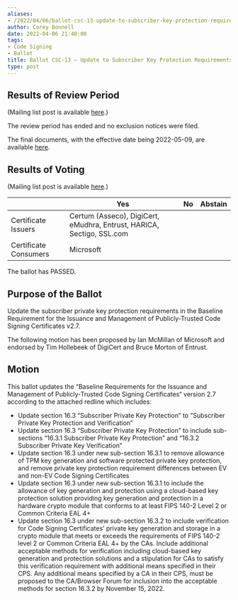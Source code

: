 ```yaml
---
aliases:
- /2022/04/06/ballot-csc-13-update-to-subscriber-key-protection-requirements/
author: Corey Bonnell
date: 2022-04-06 21:40:00
tags:
- Code Signing
- Ballot
title: Ballot CSC-13 – Update to Subscriber Key Protection Requirements
type: post
---
```


## Results of Review Period

(Mailing list post is available [here][1].)

The review period has ended and no exclusion notices were filed.

The final documents, with the effective date being 2022-05-09, are available [here][2].

## Results of Voting

(Mailing list post is available [here][3].)

|                       | Yes                                                                   | No  | Abstain |
| --------------------- | --------------------------------------------------------------------- | --- | ------- |
| Certificate Issuers   | Certum (Asseco), DigiCert, eMudhra, Entrust, HARICA, Sectigo, SSL.com |     |         |
| Certificate Consumers | Microsoft                                                             |     |         |

The ballot has PASSED.

## Purpose of the Ballot

Update the subscriber private key protection requirements in the Baseline Requirement for the Issuance and Management of Publicly-Trusted Code Signing Certificates v2.7.

The following motion has been proposed by Ian McMillan of Microsoft and endorsed by Tim Hollebeek of DigiCert and Bruce Morton of Entrust.

## Motion

This ballot updates the “Baseline Requirements for the Issuance and Management of Publicly‐Trusted Code Signing Certificates“ version 2.7 according to the attached redline which includes:

- Update section 16.3 “Subscriber Private Key Protection” to “Subscriber Private Key Protection and Verification”
- Update section 16.3 “Subscriber Private Key Protection” to include sub-sections “16.3.1 Subscriber Private Key Protection” and “16.3.2 Subscriber Private Key Verification”
- Update section 16.3 under new sub-section 16.3.1 to remove allowance of TPM key generation and software protected private key protection, and remove private key protection requirement differences between EV and non-EV Code Signing Certificates
- Update section 16.3 under new sub-section 16.3.1 to include the allowance of key generation and protection using a cloud-based key protection solution providing key generation and protection in a hardware crypto module that conforms to at least FIPS 140-2 Level 2 or Common Criteria EAL 4+
- Update section 16.3 under new sub-section 16.3.2 to include verification for Code Signing Certificates’ private key generation and storage in a crypto module that meets or exceeds the requirements of FIPS 140-2 level 2 or Common Criteria EAL 4+ by the CAs. Include additional acceptable methods for verification including cloud-based key generation and protection solutions and a stipulation for CAs to satisfy this verification requirement with additional means specified in their CPS. Any additional means specified by a CA in their CPS, must be proposed to the CA/Browser Forum for inclusion into the acceptable methods for section 16.3.2 by November 15, 2022.

[1]: https://lists.cabforum.org/pipermail/cscwg-public/2022-May/000793.html
[2]: /working-groups/code-signing/documents/
[3]: https://lists.cabforum.org/pipermail/cscwg-public/2022-April/000782.html
